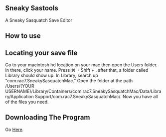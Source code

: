 ## Sneaky Sastools
A Sneaky Sasquatch Save Editor

## How to use

## Locating your save file

Go to your macintosh hd location on your mac then open the Users folder. In there, click your name. Press ⌘ + Shift + . after that, a folder called Library should show up. In Library, search up "com.rac7.SneakySasquatchMac." Open the folder at the path /Users/(YOUR USERNAME)/Library/Containers/com.rac7.SneakySasquatchMac/Data/Library/Application Support/com.rac7.SneakySasquatchMac/. Now you have all of the files you need.

## Downloading The Program
Go [Here](https://github.com/ikyih/SneakySastools/releases/).


